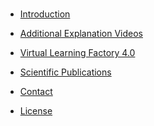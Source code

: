<!-- docs/_sidebar.md -->

<br>

* [Introduction](README#c1)

* [Additional Explanation Videos](README#c2)

* [Virtual Learning Factory 4.0](README#c3)

* [Scientific Publications](README#c4)

* [Contact](README#c5)

* [License](README#c6)
